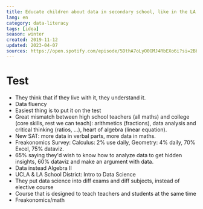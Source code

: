 ```yaml
---
title: Educate children about data in secondary school, like in the LA School District
lang: en
category: data-literacy
tags: [idea]
season: winter
created: 2019-11-12
updated: 2023-04-07
sources: https://open.spotify.com/episode/5DthA7oLyO0GMJ4RbEXo6i?si=2Bbx3K1OQy6cGglwcS50qg
---
```


# Test
- They think that if they live with it, they understand it.
- Data fluency
- Easiest thing is to put it on the test
- Great mismatch between high school teachers (all maths) and college (core skills, rest we can teach): arithmetics (fractions), data analysis and critical thinking (ratios, ...), heart of algebra (linear equation).
- New SAT: more data in verbal parts, more data in maths.
- Freakonomics Survey: Calculus: 2% use daily, Geometry: 4% daily, 70% Excel, 75% dataviz.
- 65% saying they'd wish to know how to analyze data to get hidden insights, 60% dataviz and make an argument with data.
- Data instead Algebra II
- UCLA & LA School District: Intro to Data Science
- They put data science into diff exams and diff subjects, instead of elective course
- Course that is designed to teach teachers and students at the same time
- Freakonomics/math